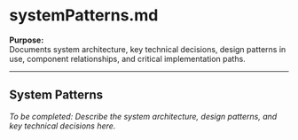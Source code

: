 # systemPatterns.md

**Purpose:**  
Documents system architecture, key technical decisions, design patterns in use, component relationships, and critical implementation paths.

---

## System Patterns

*To be completed: Describe the system architecture, design patterns, and key technical decisions here.*
